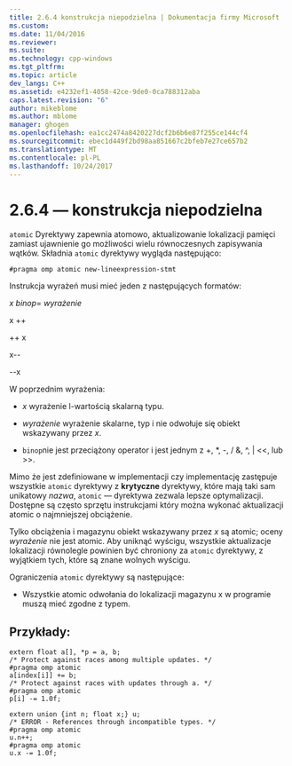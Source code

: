 ```yaml
---
title: 2.6.4 konstrukcja niepodzielna | Dokumentacja firmy Microsoft
ms.custom: 
ms.date: 11/04/2016
ms.reviewer: 
ms.suite: 
ms.technology: cpp-windows
ms.tgt_pltfrm: 
ms.topic: article
dev_langs: C++
ms.assetid: e4232ef1-4058-42ce-9de0-0ca788312aba
caps.latest.revision: "6"
author: mikeblome
ms.author: mblome
manager: ghogen
ms.openlocfilehash: ea1cc2474a8420227dcf2b6b6e87f255ce144cf4
ms.sourcegitcommit: ebec1d449f2bd98aa851667c2bfeb7e27ce657b2
ms.translationtype: MT
ms.contentlocale: pl-PL
ms.lasthandoff: 10/24/2017
---
```

# <a name="264-atomic-construct"></a>2.6.4 — konstrukcja niepodzielna
`atomic` Dyrektywy zapewnia atomowo, aktualizowanie lokalizacji pamięci zamiast ujawnienie go możliwości wielu równoczesnych zapisywania wątków. Składnia `atomic` dyrektywy wygląda następująco:  
  
```  
#pragma omp atomic new-lineexpression-stmt  
```  
  
 Instrukcja wyrażeń musi mieć jeden z następujących formatów:  
  
 *x binop*= *wyrażenie*  
  
 x ++  
  
 ++ x  
  
 x--  
  
 --x  
  
 W poprzednim wyrażenia:  
  
-   *x* wyrażenie l-wartością skalarną typu.  
  
-   *wyrażenie* wyrażenie skalarne, typ i nie odwołuje się obiekt wskazywany przez *x*.  
  
-   `binop`nie jest przeciążony operator i jest jednym z +, *, -, / &, ^, &#124; <\<, lub >>.  
  
 Mimo że jest zdefiniowane w implementacji czy implementację zastępuje wszystkie `atomic` dyrektywy z **krytyczne** dyrektywy, które mają taki sam unikatowy *nazwa*, `atomic` — dyrektywa zezwala lepsze optymalizacji. Dostępne są często sprzętu instrukcjami który można wykonać aktualizacji atomic o najmniejszej obciążenie.  
  
 Tylko obciążenia i magazynu obiekt wskazywany przez *x* są atomic; oceny *wyrażenie* nie jest atomic. Aby uniknąć wyścigu, wszystkie aktualizacje lokalizacji równolegle powinien być chroniony za `atomic` dyrektywy, z wyjątkiem tych, które są znane wolnych wyścigu.  
  
 Ograniczenia `atomic` dyrektywy są następujące:  
  
-   Wszystkie atomic odwołania do lokalizacji magazynu x w programie muszą mieć zgodne z typem.  
  
## <a name="examples"></a>Przykłady:  
  
```  
extern float a[], *p = a, b;  
/* Protect against races among multiple updates. */  
#pragma omp atomic  
a[index[i]] += b;  
/* Protect against races with updates through a. */  
#pragma omp atomic  
p[i] -= 1.0f;  
  
extern union {int n; float x;} u;  
/* ERROR - References through incompatible types. */  
#pragma omp atomic  
u.n++;  
#pragma omp atomic  
u.x -= 1.0f;  
```